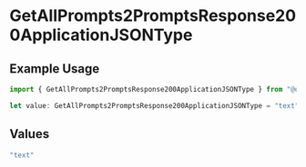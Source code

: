 # GetAllPrompts2PromptsResponse200ApplicationJSONType

## Example Usage

```typescript
import { GetAllPrompts2PromptsResponse200ApplicationJSONType } from "@orq-ai/node/models/operations";

let value: GetAllPrompts2PromptsResponse200ApplicationJSONType = "text";
```

## Values

```typescript
"text"
```